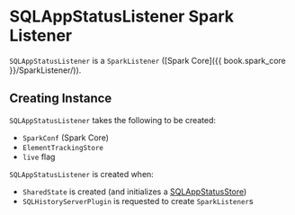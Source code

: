 # SQLAppStatusListener Spark Listener

`SQLAppStatusListener` is a `SparkListener` ([Spark Core]({{ book.spark_core }}/SparkListener/)).

## Creating Instance

`SQLAppStatusListener` takes the following to be created:

* <span id="conf"> `SparkConf` (Spark Core)
* <span id="kvstore"> `ElementTrackingStore`
* <span id="live"> `live` flag

`SQLAppStatusListener` is created when:

* `SharedState` is created (and initializes a [SQLAppStatusStore](SharedState.md#statusStore))
* `SQLHistoryServerPlugin` is requested to create `SparkListener`s
